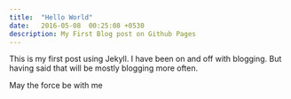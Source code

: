 ```yaml
---
title:  "Hello World"
date:   2016-05-08  00:25:08 +0530
description: My First Blog post on Github Pages
---
```


This is my first post using Jekyll. I have been on and off with blogging.
But having said that will be mostly blogging more often. 

May the force be with me
